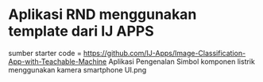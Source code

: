 # Aplikasi RND menggunakan template dari IJ APPS
 sumber starter code = https://github.com/IJ-Apps/Image-Classification-App-with-Teachable-Machine
 Aplikasi Pengenalan Simbol komponen listrik menggunakan kamera smartphone
UI.png
